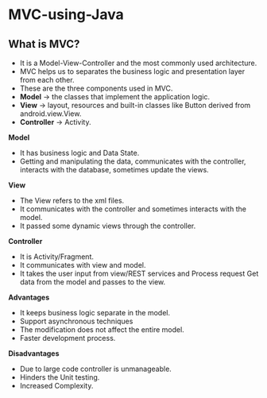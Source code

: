 # MVC-using-Java

## What is MVC?

- It is a Model-View-Controller and the most commonly used architecture.
- MVC helps us to separates the business logic and presentation layer from each other.
- These are the three components used in MVC.
- __Model__ -> the classes that implement the application logic.
- __View__ -> layout, resources and built-in classes like Button derived from android.view.View.
- __Controller__ -> Activity.


__Model__

- It has business logic and Data State. 
- Getting and manipulating the data, communicates with the controller, interacts with the database, sometimes update the views.

__View__

- The View refers to the xml files.
- It communicates with the controller and sometimes interacts with the model. 
- It passed some dynamic views through the controller.

__Controller__

- It is Activity/Fragment. 
- It communicates with view and model. 
- It takes the user input from view/REST services and Process request Get data from the model and passes to the view.

__Advantages__

- It keeps business logic separate in the model.
- Support asynchronous techniques
- The modification does not affect the entire model.
- Faster development process.

__Disadvantages__

- Due to large code controller is unmanageable.
- Hinders the Unit testing.
- Increased Complexity.
